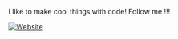 I like to make cool things with code! Follow me !!!


[![Website](https://img.shields.io/badge/Website-151317?style=for-the-badge&logo=&logoColor=white)](https://isaacsante.com)
